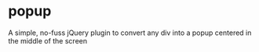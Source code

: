 popup
=====

A simple, no-fuss jQuery plugin to convert any div into a popup centered in the middle of the screen